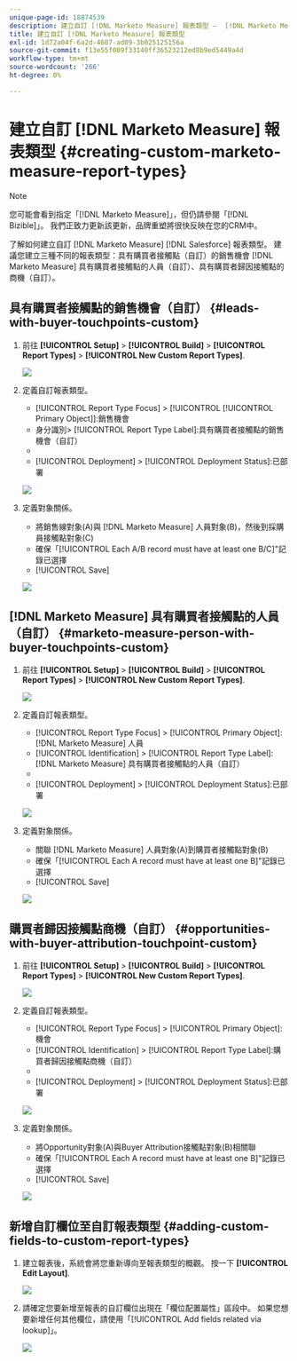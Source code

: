 ```yaml
---
unique-page-id: 18874539
description: 建立自訂 [!DNL Marketo Measure] 報表類型 —  [!DNL Marketo Measure]  — 產品檔案
title: 建立自訂 [!DNL Marketo Measure] 報表類型
exl-id: 1d72a04f-6a2d-4607-ad09-3b025125156a
source-git-commit: f13e55f009f33140ff36523212ed8b9ed5449a4d
workflow-type: tm+mt
source-wordcount: '266'
ht-degree: 0%

---
```


# 建立自訂 [!DNL Marketo Measure] 報表類型 {#creating-custom-marketo-measure-report-types}

>[!NOTE]
>
>您可能會看到指定「[!DNL Marketo Measure]」，但仍請參閱「[!DNL Bizible]」。 我們正致力更新該更新，品牌重塑將很快反映在您的CRM中。

了解如何建立自訂 [!DNL Marketo Measure] [!DNL Salesforce] 報表類型。 建議您建立三種不同的報表類型：具有購買者接觸點（自訂）的銷售機會 [!DNL Marketo Measure] 具有購買者接觸點的人員（自訂）、具有購買者歸因接觸點的商機（自訂）。

## 具有購買者接觸點的銷售機會（自訂） {#leads-with-buyer-touchpoints-custom}

1. 前往 **[!UICONTROL Setup]** > **[!UICONTROL Build]** > **[!UICONTROL Report Types]** > **[!UICONTROL New Custom Report Types]**.

   ![](assets/1.png)

1. 定義自訂報表類型。

   * [!UICONTROL Report Type Focus] > [!UICONTROL [!UICONTROL Primary Object]]:銷售機會
   * 身分識別> [!UICONTROL Report Type Label]:具有購買者接觸點的銷售機會（自訂）
   * [!UICONTROL Store in Category]:其他報表
   * [!UICONTROL Deployment] > [!UICONTROL Deployment Status]:已部署

   ![](assets/2.png)

1. 定義對象關係。

   * 將銷售線對象(A)與 [!DNL Marketo Measure] 人員對象(B)，然後到採購員接觸點對象(C)
   * 確保「[!UICONTROL Each A/B record must have at least one B/C]&quot;記錄已選擇
   * [!UICONTROL Save]

   ![](assets/3.png)

## [!DNL Marketo Measure] 具有購買者接觸點的人員（自訂） {#marketo-measure-person-with-buyer-touchpoints-custom}

1. 前往 **[!UICONTROL Setup]** > **[!UICONTROL Build]** > **[!UICONTROL Report Types]** > **[!UICONTROL New Custom Report Types]**.

   ![](assets/4.png)

1. 定義自訂報表類型。

   * [!UICONTROL Report Type Focus] > [!UICONTROL Primary Object]: [!DNL Marketo Measure] 人員
   * [!UICONTROL Identification] > [!UICONTROL Report Type Label]: [!DNL Marketo Measure] 具有購買者接觸點的人員（自訂）
   * [!UICONTROL Store in Category]:其他報表
   * [!UICONTROL Deployment] > [!UICONTROL Deployment Status]:已部署

   ![](assets/5.png)

1. 定義對象關係。

   * 關聯 [!DNL Marketo Measure] 人員對象(A)到購買者接觸點對象(B)
   * 確保「[!UICONTROL Each A record must have at least one B]&quot;記錄已選擇
   * [!UICONTROL Save]

   ![](assets/6.png)

## 購買者歸因接觸點商機（自訂） {#opportunities-with-buyer-attribution-touchpoint-custom}

1. 前往 **[!UICONTROL Setup]** > **[!UICONTROL Build]** > **[!UICONTROL Report Types]** > **[!UICONTROL New Custom Report Types]**.

   ![](assets/7.png)

1. 定義自訂報表類型。

   * [!UICONTROL Report Type Focus] > [!UICONTROL Primary Object]: 機會
   * [!UICONTROL Identification] > [!UICONTROL Report Type Label]:購買者歸因接觸點商機（自訂）
   * [!UICONTROL Store in Category]:其他報表
   * [!UICONTROL Deployment] > [!UICONTROL Deployment Status]:已部署

   ![](assets/8.png)

1. 定義對象關係。

   * 將Opportunity對象(A)與Buyer Attribution接觸點對象(B)相關聯
   * 確保「[!UICONTROL Each A record must have at least one B]&quot;記錄已選擇
   * [!UICONTROL Save]

   ![](assets/9.png)

## 新增自訂欄位至自訂報表類型 {#adding-custom-fields-to-custom-report-types}

1. 建立報表後，系統會將您重新導向至報表類型的概觀。 按一下 **[!UICONTROL Edit Layout]**.

   ![](assets/10.png)

1. 請確定您要新增至報表的自訂欄位出現在「欄位配置屬性」區段中。 如果您想要新增任何其他欄位，請使用「[!UICONTROL Add fields related via lookup]」。

   ![](assets/11.png)

